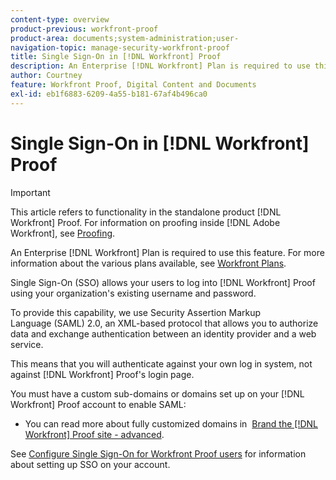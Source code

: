 ```yaml
---
content-type: overview
product-previous: workfront-proof
product-area: documents;system-administration;user-
navigation-topic: manage-security-workfront-proof
title: Single Sign-On in [!DNL Workfront] Proof
description: An Enterprise [!DNL Workfront] Plan is required to use this feature. For more information about the various plans available, see Workfront Plans.
author: Courtney
feature: Workfront Proof, Digital Content and Documents
exl-id: eb1f6883-6209-4a55-b181-67af4b496ca0
---
```

# Single Sign-On in [!DNL Workfront] Proof

>[!IMPORTANT]
>
>This article refers to functionality in the standalone product [!DNL Workfront] Proof. For information on proofing inside [!DNL Adobe Workfront], see [Proofing](../../../review-and-approve-work/proofing/proofing.md).

An Enterprise [!DNL Workfront] Plan is required to use this feature. For more information about the various plans available, see [Workfront Plans](https://www.workfront.com/plans).

Single Sign-On (SSO) allows your users to log into [!DNL Workfront] Proof using your organization's existing username and password.

To provide this capability, we use Security Assertion Markup Language&nbsp;(SAML) 2.0, an XML-based protocol that allows you to authorize data and exchange authentication between an identity provider and a web service.

This means that you will authenticate against your own log in system, not against [!DNL Workfront] Proof's login page.

You must have a custom sub-domains or domains set up on your [!DNL Workfront] Proof account to enable SAML:

<!--* Custom sub-domains are free to set up. See our [Configure a branded domain in Workfront Proof](../../../workfront-proof/wp-acct-admin/branding/configure-branded-domain-in-wp.md)&nbsp;for more information.-->
* You can read more about fully customized domains in&nbsp; [Brand the [!DNL Workfront] Proof site - advanced](../../../workfront-proof/wp-acct-admin/branding/brand-wp-site-advanced.md).

See [Configure Single Sign-On for Workfront Proof users](../../../workfront-proof/wp-acct-admin/account-settings/configure-sso-for-wp-users.md)&nbsp;for information about setting up SSO on your account.
